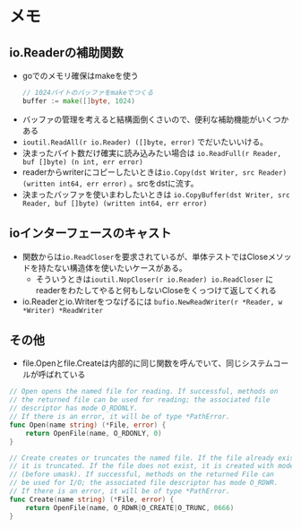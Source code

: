 # メモ
## io.Readerの補助関数
- goでのメモリ確保はmakeを使う
    ```go
    // 1024バイトのバッファをmakeでつくる
    buffer := make([]byte, 1024)
    ```
- バッファの管理を考えると結構面倒くさいので、便利な補助機能がいくつかある
- `ioutil.ReadAll(r io.Reader) ([]byte, error)` でだいたいいける。
- 決まったバイト数だけ確実に読み込みたい場合は `io.ReadFull(r Reader, buf []byte) (n int, err error)`
- readerからwriterにコピーしたいときは`io.Copy(dst Writer, src Reader) (written int64, err error)` 。srcをdstに流す。
- 決まったバッファを使いまわしたいときは `io.CopyBuffer(dst Writer, src Reader, buf []byte) (written int64, err error)`

## ioインターフェースのキャスト
- 関数からは`io.ReadCloser`を要求されているが、単体テストではCloseメソッドを持たない構造体を使いたいケースがある。
    -  そういうときは`ioutil.NopCloser(r io.Reader) io.ReadCloser` にreaderをわたしてやると何もしないCloseをくっつけて返してくれる
- io.Readerとio.Writerをつなげるには `bufio.NewReadWriter(r *Reader, w *Writer) *ReadWriter`

## その他
- file.Openとfile.Createは内部的に同じ関数を呼んでいて、同じシステムコールが呼ばれている
```go
// Open opens the named file for reading. If successful, methods on
// the returned file can be used for reading; the associated file
// descriptor has mode O_RDONLY.
// If there is an error, it will be of type *PathError.
func Open(name string) (*File, error) {
	return OpenFile(name, O_RDONLY, 0)
}

// Create creates or truncates the named file. If the file already exists,
// it is truncated. If the file does not exist, it is created with mode 0666
// (before umask). If successful, methods on the returned File can
// be used for I/O; the associated file descriptor has mode O_RDWR.
// If there is an error, it will be of type *PathError.
func Create(name string) (*File, error) {
	return OpenFile(name, O_RDWR|O_CREATE|O_TRUNC, 0666)
}
```
